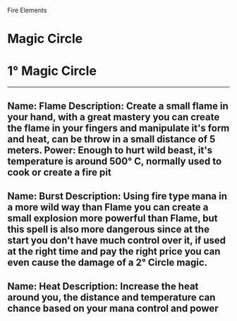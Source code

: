 Fire Elements

# Magic Circle

# 1° Magic Circle

---
Name: Flame
Description: Create a small flame in your hand, with a great mastery you can create the flame in your fingers and manipulate it's form and heat, can be throw in a small distance of 5 meters.
Power: Enough to hurt wild beast, it's temperature is around 500° C, normally used to cook or create a fire pit
---
Name: Burst
Description: Using fire type mana in a more wild way than **Flame** you can create a small explosion more powerful than **Flame**, but this spell is also more dangerous since at the start you don't have much control over it, if used at the right time and pay the right price you can even cause the damage of a 2° Circle magic.
---
Name: Heat
Description: Increase the heat around you, the distance and temperature can chance based on your mana control and power
---

